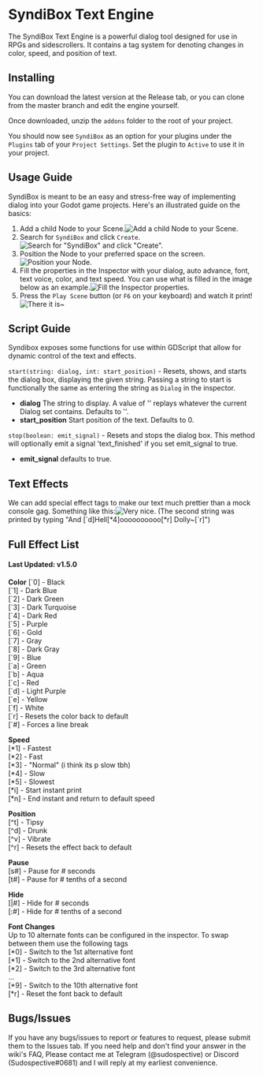 # SyndiBox Text Engine
The SyndiBox Text Engine is a powerful dialog tool designed for use in RPGs and sidescrollers. It contains a tag system for denoting changes in color, speed, and position of text.

## Installing
You can download the latest version at the Release tab, or you can clone from the master branch and edit the engine yourself.

Once downloaded, unzip the `addons` folder to the root of your project.

You should now see `SyndiBox` as an option for your plugins under the `Plugins` tab of your `Project Settings`. Set the plugin to `Active` to use it in your project.

## Usage Guide
SyndiBox is meant to be an easy and stress-free way of implementing dialog into your Godot game projects. Here's an illustrated guide on the basics:

 1. Add a child Node to your Scene.![Add a child Node to your Scene.](https://imgur.com/4CxIqcX.png)
 2. Search for `SyndiBox` and click `Create`.![Search for "SyndiBox" and click "Create".](https://imgur.com/m3nZt1o.png)
 3. Position the Node to your preferred space on the screen.![Position your Node.](https://imgur.com/U22RfM3.png)
 4. Fill the properties in the Inspector with your dialog, auto advance, font, text voice, color, and text speed. You can use what is filled in the image below as an example.![Fill the Inspector properties.](https://imgur.com/0POjPSz.png)
 5. Press the `Play Scene` button (or `F6` on your keyboard) and watch it print!![There it is~](https://imgur.com/Fiigoty.png)

## Script Guide
Syndibox exposes some functions for use within GDScript that allow for dynamic control of the text and effects.   

`start(string: dialog, int: start_position)` - Resets, shows, and starts the dialog box, displaying the given string. Passing a string to start is functionally the same as entering the string as `Dialog` in the inspector.  
- **dialog** The string to display. A value of '' replays whatever the current Dialog set contains. Defaults to ''.  
- **start_position** Start position of the text. Defaults to 0.  

`stop(boolean: emit_signal)` - Resets and stops the dialog box. This method will optionally emit a signal 'text_finished' if you set emit_signal to true.  
- **emit_signal** defaults to true.  



## Text Effects
We can add special effect tags to make our text much prettier than a mock console gag. Something like this:![Very nice.](https://i.imgur.com/Q8c3tg3.gif)
(The second string was printed by typing "And [\`d]Hell[\*4]oooooooooo[\*r] Dolly~[\`r]")

## Full Effect List
#### Last Updated: v1.5.0

**Color**
[\`0] - Black  
[\`1] - Dark Blue  
[\`2] - Dark Green  
[\`3] - Dark Turquoise  
[\`4] - Dark Red  
[\`5] - Purple  
[\`6] - Gold  
[\`7] - Gray  
[\`8] - Dark Gray  
[\`9] - Blue  
[\`a] - Green  
[\`b] - Aqua  
[\`c] - Red  
[\`d] - Light Purple  
[\`e] - Yellow  
[\`f] - White  
[\`r] - Resets the color back to default  
[\`#] - Forces a line break  

**Speed**  
[\*1] - Fastest  
[\*2] - Fast  
[\*3] - "Normal" (i think its p slow tbh)  
[\*4] - Slow  
[\*5] - Slowest  
[\*i] - Start instant print  
[\*n] - End instant and return to default speed   

**Position**  
[\^t] - Tipsy  
[\^d] - Drunk  
[\^v] - Vibrate  
[\^r] - Resets the effect back to default

**Pause**  
[s#] - Pause for # seconds  
[t#] - Pause for # tenths of a second  

**Hide**  
[|#] - Hide for # seconds  
[:#] - Hide for # tenths of a second  

**Font Changes**  
Up to 10 alternate fonts can be configured in the inspector. To swap between them use the following tags  
[\*0] - Switch to the 1st alternative font  
[\*1] - Switch to the 2nd alternative font    
[\*2] - Switch to the 3rd alternative font    
...    
[\*9] - Switch to the 10th alternative font    
[\*r] - Reset the font back to default  


## Bugs/Issues
If you have any bugs/issues to report or features to request, please submit them to the Issues tab. If you need help and don't find your answer in the wiki's FAQ, Please contact me at Telegram (@sudospective) or Discord (Sudospective#0681) and I will reply at my earliest convenience.
